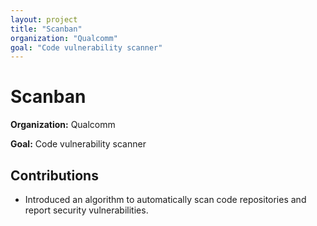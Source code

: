 ```yaml
---
layout: project
title: "Scanban"
organization: "Qualcomm"
goal: "Code vulnerability scanner"
---
```


# Scanban

**Organization:** Qualcomm

**Goal:** Code vulnerability scanner

## Contributions

- Introduced an algorithm to automatically scan code repositories and report security vulnerabilities.
